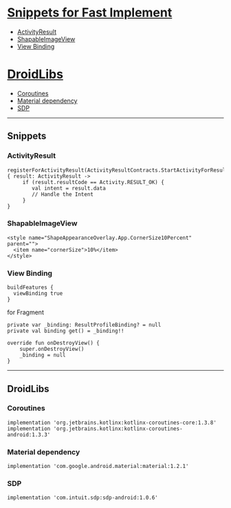 # [Snippets for Fast Implement](#snippets)
- [ActivityResult](#activityresult)
- [ShapableImageView](#shapableimageview)
- [View Binding](#view-binding)


# [DroidLibs](#droidlibs)
- [Coroutines](#coroutines)
- [Material dependency](#material-dependency)
- [SDP](#sdp)

---------
## Snippets
### ActivityResult
```
registerForActivityResult(ActivityResultContracts.StartActivityForResult()) { result: ActivityResult ->
     if (result.resultCode == Activity.RESULT_OK) {
        val intent = result.data
        // Handle the Intent
     }
}
```

### ShapableImageView
```
<style name="ShapeAppearanceOverlay.App.CornerSize10Percent" parent="">
  <item name="cornerSize">10%</item>
</style>
```

### View Binding
```
buildFeatures {
  viewBinding true
}
```
for Fragment
```
private var _binding: ResultProfileBinding? = null
private val binding get() = _binding!!

override fun onDestroyView() {
    super.onDestroyView()
    _binding = null
}
```



---------
## DroidLibs

### Coroutines
```
implementation 'org.jetbrains.kotlinx:kotlinx-coroutines-core:1.3.8'
implementation 'org.jetbrains.kotlinx:kotlinx-coroutines-android:1.3.3'
```

### Material dependency
```
implementation 'com.google.android.material:material:1.2.1'
```

### SDP
```
implementation 'com.intuit.sdp:sdp-android:1.0.6'
```


